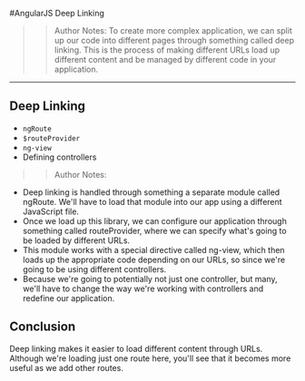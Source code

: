 <!-- .slide: data-state="title" -->
#AngularJS
Deep Linking

> > Author Notes:
To create more complex application, we can split up our code into different pages through something called deep linking. This is the process of making different URLs load up different content and be managed by different code in your application.

---

## Deep Linking

- `ngRoute`
- `$routeProvider`
- `ng-view`
- Defining controllers

> > Author Notes:
- Deep linking is handled through something a separate module called ngRoute. We'll have to load that module into our app using a different JavaScript file.
- Once we load up this library, we can configure our application through something called routeProvider, where we can specify what's going to be loaded by different URLs.
- This module works with a special directive called ng-view, which then loads up the appropriate code depending on our URLs, so since we're going to be using different controllers.
- Because we're going to potentially not just one controller, but many, we'll have to change the way we're working with controllers and redefine our application.


## Conclusion
Deep linking makes it easier to load different content through URLs. Although we're loading just one route here, you'll see that it becomes more useful as we add other routes.
